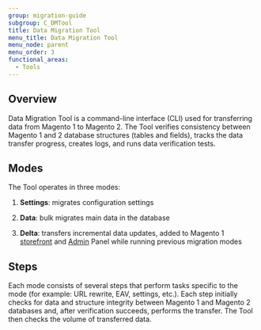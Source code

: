 ```yaml
---
group: migration-guide
subgroup: C_DMTool
title: Data Migration Tool
menu_title: Data Migration Tool
menu_node: parent
menu_order: 3
functional_areas:
  - Tools
---
```


## Overview

Data Migration Tool is a command-line interface (CLI) used for transferring data from Magento 1 to Magento 2. The Tool verifies consistency between Magento 1 and 2 database structures (tables and fields), tracks the data transfer progress, creates logs, and runs data verification tests.

## Modes

The Tool operates in three modes:

1. **Settings**: migrates configuration settings

2. **Data**: bulk migrates main data in the database

3. **Delta**: transfers incremental data updates, added to Magento 1 [storefront](https://glossary.magento.com/storefront) and [Admin](https://glossary.magento.com/Admin) Panel while running previous migration modes

## Steps

Each mode consists of several steps that perform tasks specific to the mode (for example: URL rewrite, EAV, settings, etc.). Each step initially checks for data and structure integrity between Magento 1 and Magento 2 databases and, after verification succeeds, performs the transfer. The Tool then checks the volume of transferred data.
